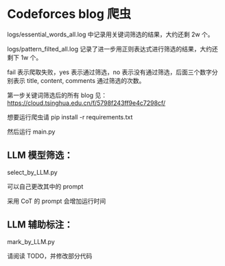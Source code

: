 # Codeforces blog 爬虫


logs/essential_words_all.log 中记录用关键词筛选的结果，大约还剩 2w 个。

logs/pattern_filted_all.log 记录了进一步用正则表达式进行筛选的结果，大约还剩下 1w 个。

fail 表示爬取失败，yes 表示通过筛选，no 表示没有通过筛选，后面三个数字分别表示 title, content, comments 通过筛选的次数。

第一步关键词筛选后的所有 blog 见：
https://cloud.tsinghua.edu.cn/f/5798f243ff9e4c7298cf/

想要运行爬虫请 pip install -r requirements.txt

然后运行 main.py 

## LLM 模型筛选：

select_by_LLM.py

可以自己更改其中的 prompt

采用 CoT 的 prompt 会增加运行时间

## LLM 辅助标注：

mark_by_LLM.py

请阅读 TODO，并修改部分代码